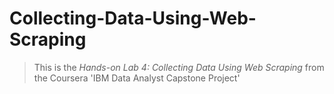 # Collecting-Data-Using-Web-Scraping
> This is the *Hands-on Lab 4: Collecting Data Using Web Scraping* from the Coursera 'IBM Data Analyst Capstone Project'

